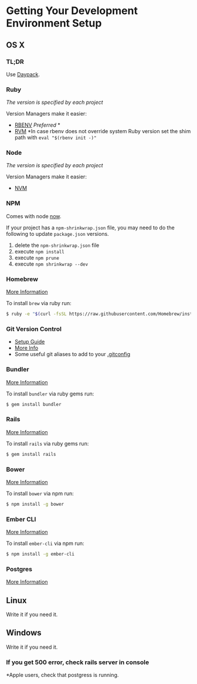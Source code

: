 # Getting Your Development Environment Setup

## OS X

### TL;DR
Use [Daypack](https://github.com/wildland/daypack).

### Ruby
*The version is specified by each project*

Version Managers make it easier:

- [RBENV](https://github.com/sstephenson/rbenv#homebrew-on-mac-os-x) *Preferred* *
- [RVM](http://rvm.io/)
*In case rbenv does not override system Ruby version set the shim path with `eval "$(rbenv init -)"`

### Node
*The version is specified by each project*

Version Managers make it easier:

- [NVM](https://github.com/creationix/nvm#installation)

### NPM
Comes with node [now](https://github.com/npm/npm#super-easy-install).

If your project has a `npm-shrinkwrap.json` file, you may need to do the following to update `package.json` versions.

1) delete the `npm-shrinkwrap.json` file
2) execute `npm install`
3) execute `npm prune`
4) execute `npm shrinkwrap --dev`

### Homebrew
[More Information](http://brew.sh/)

To install `brew` via ruby run:
```bash
$ ruby -e "$(curl -fsSL https://raw.githubusercontent.com/Homebrew/install/master/install)"
```

### Git Version Control

- [Setup Guide](https://help.github.com/articles/set-up-git/)
- [More Info](http://git-scm.com/)
- Some useful git aliases to add to your [.gitconfig](https://gist.github.com/jweakley/8abe7e42517ffa2b04f4)

### Bundler
[More Information](http://bundler.io/)

To install `bundler` via ruby gems run:
```bash
$ gem install bundler
```

### Rails
[More Information](http://rubyonrails.org/)

To install `rails` via ruby gems run:
```bash
$ gem install rails
```

### Bower
[More Information](http://bower.io/)

To install `bower` via npm run:
```bash
$ npm install -g bower
```

### Ember CLI
[More Information](http://www.ember-cli.com/)

To install `ember-cli` via npm run:
```bash
$ npm install -g ember-cli
```
### Postgres
[More Information](http://postgresapp.com/)

## Linux
Write it if you need it.

## Windows
Write it if you need it.

### If you get 500 error, check rails server in console
*Apple users, check that postgress is running.
